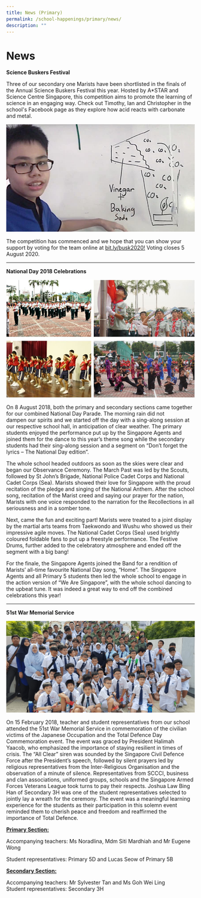 ```yaml
---
title: News (Primary)
permalink: /school-happenings/primary/news/
description: ""
---
```

# News

**Science Buskers Festival**

Three of our secondary one Marists have been shortlisted in the finals of the Annual Science Buskers Festival this year. Hosted by A\*STAR and Science Centre Singapore, this competition aims to promote the learning of science in an engaging way. Check out Timothy, Ian and Christopher in the school's Facebook page as they explore how acid reacts with carbonate and metal.

![](/images/News/Primary/science%20buskers%20festival.jpg)

The competition has commenced and we hope that you can show your support by voting for the team online at [bit.ly/busk2020!](http://bit.ly/busk2020!) Voting closes 5 August 2020.

---

**National Day 2018 Celebrations**

![](/images/News/Primary/National%20Day%202018.jpg)


On 8 August 2018, both the primary and secondary sections came together for our combined National Day Parade. The morning rain did not  
dampen our spirits and we started off the day with a sing-along session at our respective school hall, in anticipation of clear weather. The primary students enjoyed the performance put up by the Singapore Agents and joined them for the dance to this year’s theme song while the secondary students had their sing-along session and a segment on “Don’t forget the lyrics – The National Day edition”.  
  
The whole school headed outdoors as soon as the skies were clear and began our Observance Ceremony. The March Past was led by the Scouts, followed by St John’s Brigade, National Police Cadet Corps and National Cadet Corps (Sea). Marists showed their love for Singapore with the proud recitation of the pledge and singing of the National Anthem. After the school song, recitation of the Marist creed and saying our prayer for the nation, Marists with one voice responded to the narration for the Recollections in all seriousness and in a somber tone.  
  
Next, came the fun and exciting part! Marists were treated to a joint display by the martial arts teams from Taekwondo and Wushu who showed us their impressive agile moves. The National Cadet Corps (Sea) used brightly coloured foldable fans to put up a freestyle performance. The Festive Drums, further added to the celebratory atmosphere and ended off the segment with a big bang!  
  
For the finale, the Singapore Agents joined the Band for a rendition of Marists’ all-time favourite National Day song, “Home”. The Singapore Agents and all Primary 5 students then led the whole school to engage in the action version of “We Are Singapore”, with the whole school dancing to the upbeat tune. It was indeed a great way to end off the combined celebrations this year!

----

**51st War Memorial Service**

![](/images/News/Primary/51st%20War%20Memorial%20Service.png)

On 15 February 2018, teacher and student representatives from our school attended the 51st War Memorial Service in commemoration of the civilian victims of the Japanese Occupation and the Total Defence Day Commemoration event. The event was graced by President Halimah Yaacob, who emphasized the importance of staying resilient in times of crisis. The “All Clear” siren was sounded by the Singapore Civil Defence Force after the President’s speech, followed by silent prayers led by religious representatives from the Inter-Religious Organisation and the observation of a minute of silence. Representatives from SCCCI, business and clan associations, uniformed groups, schools and the Singapore Armed Forces Veterans League took turns to pay their respects. Joshua Law Bing Han of Secondary 3H was one of the student representatives selected to jointly lay a wreath for the ceremony. The event was a meaningful learning experience for the students as their participation in this solemn event reminded them to cherish peace and freedom and reaffirmed the importance of Total Defence.  

  

**<u>Primary Section:</u>** 

Accompanying teachers: Ms Noradlina, Mdm Siti Mardhiah and Mr Eugene Wong 

Student representatives: Primary 5D and Lucas Seow of Primary 5B  

  

**<u>Secondary Section:</u>**

Accompanying teachers: Mr Sylvester Tan and Ms Goh Wei Ling  
Student representatives: Secondary 3H